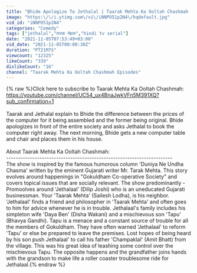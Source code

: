 ```yaml
---
title: "Bhide Apologize To Jethalal | Taarak Mehta Ka Ooltah Chashmah | Computer Price"
image: "https:\/\/i.ytimg.com\/vi\/iNNPO51p2N4\/hqdefault.jpg"
vid_id: "iNNPO51p2N4"
categories: "Comedy"
tags: ["jethalal","तारक मेहता","hindi tv serial"]
date: "2021-11-05T07:53:49+03:00"
vid_date: "2021-11-05T00:00:30Z"
duration: "PT21M7S"
viewcount: "12325"
likeCount: "339"
dislikeCount: "16"
channel: "Taarak Mehta Ka Ooltah Chashmah Episodes"
---
```

{% raw %}Click here to subscribe to Taarak Mehta Ka Ooltah Chashmah: <a rel="nofollow" target="blank" href="https://youtube.com/channel/UC54_ux4BnaJwkVFn5M391XQ?sub_confirmation=1">https://youtube.com/channel/UC54_ux4BnaJwkVFn5M391XQ?sub_confirmation=1</a><br /><br />Taarak and Jethalal explain to Bhide the difference between the prices of the computer for it being assembled and the former being original. Bhide apologizes in front of the entire society and asks Jethalal to book the computer right away. The next morning, Bhide gets a new computer table and chair and places them in his house.<br /><br />About Taarak Mehta Ka Ooltah Chashmah: <br />----------------------------------------------------------------------<br />The show is inspired by the famous humorous column 'Duniya Ne Undha Chasma' written by the eminent Gujarati writer Mr. Tarak Mehta. This story evolves around happenings in &quot;Gokuldham Co-operative Society&quot; and covers topical issues that are socially relevant. The show predominantly - Promoolves around 'Jethalaal' (Dilip Joshi) who is an uneducated Gujarati businessman. Your 'Taarak Mehta' (Sailesh Lodha), is his neighbor. 'Jethalaal' finds a friend and philosopher in 'Taarak Mehta' and often goes to him for advice whenever he is in trouble. Jethalaal's family includes his simpleton wife 'Daya Ben' (Disha Wakani) and a mischievous son 'Tapu' (Bhavya Gandhi). Tapu is a menace and a constant source of trouble for all the members of Gokuldham. They have often warned 'Jethalaal' to reform 'Tapu' or else be prepared to leave the premises. Lost hopes of being heard by his son push Jethalaal' to call his father 'Champaklal' (Amit Bhatt) from the village. This was his great idea of leashing some control over the mischievous Tapu. The opposite happens and the grandfather joins hands with the grandson to make life a roller coaster troublesome ride for Jethalaal.{% endraw %}
